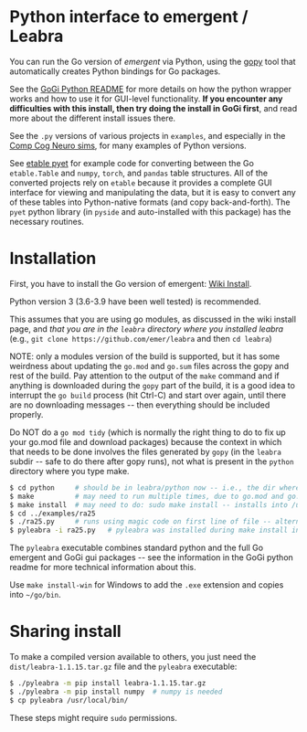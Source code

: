 # Python interface to emergent / Leabra

You can run the Go version of *emergent* via Python, using the [gopy](https://github.com/go-python/gopy) tool that automatically creates Python bindings for Go packages. 

See the [GoGi Python README](https://github.com/goki/gi/blob/master/python/README.md) for more details on how the python wrapper works and how to use it for GUI-level functionality.  **If you encounter any difficulties with this install, then try doing the install in GoGi first**, and read more about the different install issues there.

See the `.py` versions of various projects in `examples`, and especially in the [Comp Cog Neuro sims](https://github.com/CompCogNeuro/sims), for many examples of Python versions.  

See [etable pyet](https://github.com/emer/etable/tree/master/examples/pyet) for example code for converting between the Go `etable.Table` and `numpy`, `torch`, and `pandas` table structures.  All of the converted projects rely on `etable` because it provides a complete GUI interface for viewing and manipulating the data, but it is easy to convert any of these tables into Python-native formats (and copy back-and-forth).  The `pyet` python library (in `pyside` and auto-installed with this package) has the necessary routines.

# Installation

First, you have to install the Go version of emergent: [Wiki Install](https://github.com/emer/emergent/wiki/Install).

Python version 3 (3.6-3.9 have been well tested) is recommended.

This assumes that you are using go modules, as discussed in the wiki install page, and *that you are in the `leabra` directory where you installed leabra* (e.g., `git clone https://github.com/emer/leabra` and then `cd leabra`)

NOTE: only a modules version of the build is supported, but it has some weirdness about updating the `go.mod` and `go.sum` files across the gopy and rest of the build.  Pay attention to the output of the `make` command and if anything is downloaded during the `gopy` part of the build, it is a good idea to interrupt the `go build` process (hit Ctrl-C) and start over again, until there are no downloading messages -- then everything should be included properly.

Do NOT do a `go mod tidy` (which is normally the right thing to do to fix up your go.mod file and download packages) because the context in which that needs to be done involves the files generated by `gopy` (in the `leabra` subdir -- safe to do there after gopy runs), not what is present in the `python` directory where you type make.

```sh
$ cd python     # should be in leabra/python now -- i.e., the dir where this README.md is..
$ make          # may need to run multiple times, due to go.mod and go.sum updating and downloading
$ make install  # may need to do: sudo make install -- installs into /usr/local/bin and python site-packages
$ cd ../examples/ra25
$ ./ra25.py     # runs using magic code on first line of file -- alternatively:
$ pyleabra -i ra25.py   # pyleabra was installed during make install into /usr/local/bin
```

The `pyleabra` executable combines standard python and the full Go emergent and GoGi gui packages -- see the information in the GoGi python readme for more technical information about this.

Use `make install-win` for Windows to add the `.exe` extension and copies into `~/go/bin`.

# Sharing install

To make a compiled version available to others, you just need the `dist/leabra-1.1.15.tar.gz` file and the `pyleabra` executable:

```sh
$ ./pyleabra -m pip install leabra-1.1.15.tar.gz
$ ./pyleabra -m pip install numpy  # numpy is needed
$ cp pyleabra /usr/local/bin/
```

These steps might require `sudo` permissions.

